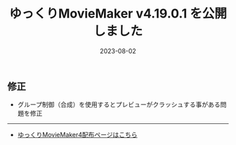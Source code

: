 ﻿---
title: ゆっくりMovieMaker v4.19.0.1 を公開しました
date: 2023-08-02
tags: [YMM4,お知らせ]
---
## 修正
- グループ制御（合成）を使用するとプレビューがクラッシュする事がある問題を修正

---

- [ゆっくりMovieMaker4配布ページはこちら](../index.md)